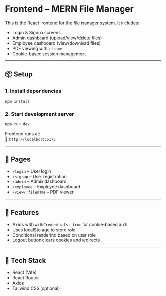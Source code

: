 # Frontend – MERN File Manager

This is the React frontend for the file manager system. It includes:

- Login & Signup screens
- Admin dashboard (upload/view/delete files)
- Employee dashboard (view/download files)
- PDF viewing with `iframe`
- Cookie-based session management

---

## 📦 Setup

### 1. Install dependencies

```bash
npm install
```

### 2. Start development server

```bash
npm run dev
```

Frontend runs at:  
📍 `http://localhost:5173`

---

## 🧩 Pages

- `/login` – User login
- `/signup` – User registration
- `/admin` – Admin dashboard
- `/employee` – Employee dashboard
- `/view/:filename` – PDF viewer

---

## 📁 Features

- Axios with `withCredentials: true` for cookie-based auth
- Uses localStorage to store role
- Conditional rendering based on user role
- Logout button clears cookies and redirects

---

## 📄 Tech Stack

- React (Vite)
- React Router
- Axios
- Tailwind CSS (optional)
